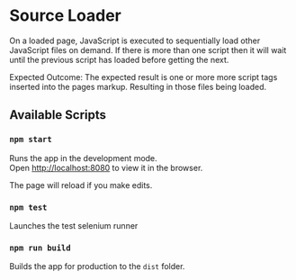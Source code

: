 # Source Loader

On a loaded page, JavaScript is executed to sequentially load other JavaScript files on demand. 
If there is more than one script then it will wait until the previous script has loaded before getting the next.

Expected Outcome:
The expected result is one or more more script tags inserted into the pages markup. Resulting in those files being loaded.

## Available Scripts

### `npm start`

Runs the app in the development mode.<br>
Open [http://localhost:8080](http://localhost:8080) to view it in the browser.

The page will reload if you make edits.<br>

### `npm test`

Launches the test selenium runner

### `npm run build`

Builds the app for production to the `dist` folder.<br>
